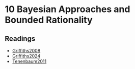 # 10 Bayesian Approaches and Bounded Rationality

## Readings

- <a href="https://princetonuniversity.github.io/NEU-PSY-502/_static/pdf/Class%2010/Griffiths2008.pdf" download>Griffiths2008</a>
- <a href="https://princetonuniversity.github.io/NEU-PSY-502/_static/pdf/Class%2010/Griffiths2024.pdf" download>Griffiths2024</a>
- <a href="https://princetonuniversity.github.io/NEU-PSY-502/_static/pdf/Class%209/Tenenbaum2011.pdf" download>Tenenbaum2011</a>
